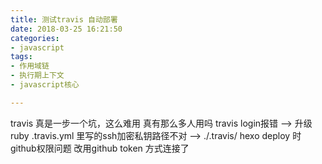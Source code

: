```yaml
---
title: 测试travis 自动部署
date: 2018-03-25 16:21:50
categories: 
- javascript 
tags: 
- 作用域链
- 执行期上下文
- javascript核心

---
```


travis 真是一步一个坑，这么难用 真有那么多人用吗
travis login报错 --> 升级ruby
.travis.yml 里写的ssh加密私钥路径不对  --> ./.travis/
hexo deploy 时github权限问题
改用github token 方式连接了
